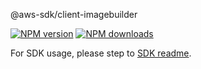 @aws-sdk/client-imagebuilder

[![NPM version](https://img.shields.io/npm/v/@aws-sdk/client-imagebuilder/beta.svg)](https://www.npmjs.com/package/@aws-sdk/client-imagebuilder)
[![NPM downloads](https://img.shields.io/npm/dm/@aws-sdk/client-imagebuilder.svg)](https://www.npmjs.com/package/@aws-sdk/client-imagebuilder)

For SDK usage, please step to [SDK readme](https://github.com/aws/aws-sdk-js-v3).
